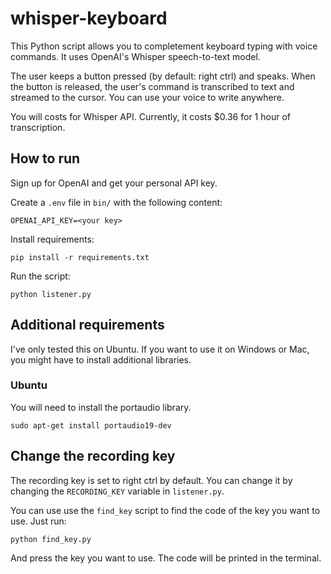 # whisper-keyboard

This Python script allows you to completement keyboard typing with voice commands. It uses OpenAI's Whisper speech-to-text model. 

The user keeps a button pressed (by default: right ctrl) and speaks. When the button is released, the user's command is transcribed to text and streamed to the cursor. You can use your voice to write anywhere. 

You will costs for Whisper API. Currently, it costs $0.36 for 1 hour of transcription.

## How to run 

Sign up for OpenAI and get your personal API key. 

Create a `.env` file in `bin/` with the following content:

```
OPENAI_API_KEY=<your key>
```

Install requirements:

```shell
pip install -r requirements.txt
```

Run the script:

```shell
python listener.py
```

## Additional requirements

I've only tested this on Ubuntu. If you want to use it on Windows or Mac, you might have to install additional libraries. 

### Ubuntu
You will need to install the portaudio library. 

```shell
sudo apt-get install portaudio19-dev 
```

## Change the recording key
The recording key is set to right ctrl by default. You can change it by changing the `RECORDING_KEY` variable in `listener.py`.

You can use use the `find_key` script to find the code of the key you want to use. Just run:

```shell
python find_key.py
```

And press the key you want to use. The code will be printed in the terminal.
